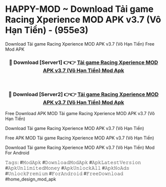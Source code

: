 # HAPPY-MOD ~ Download Tải game Racing Xperience MOD APK v3.7 (Vô Hạn Tiền) - (955e3)
Download Tải game Racing Xperience MOD APK v3.7 (Vô Hạn Tiền) Free Mod APK

<div align="center">
<h3>🔴 Download [Server1] 👉👉 <a href="https://apk-comot.site?title=Tải_game_Racing_Xperience_MOD_APK_v3.7_(Vô_Hạn_Tiền)">Tải game Racing Xperience MOD APK v3.7 (Vô Hạn Tiền) Mod Apk</a></h3><br>

<h3>🔴 Download [Server2] 👉👉 <a href="https://apk-comot.site?title=Tải_game_Racing_Xperience_MOD_APK_v3.7_(Vô_Hạn_Tiền)">Tải game Racing Xperience MOD APK v3.7 (Vô Hạn Tiền) Mod Apk</a></h3>
</div>


Free Download APK MOD Tải game Racing Xperience MOD APK v3.7 (Vô Hạn Tiền)

Download Tải game Racing Xperience MOD APK v3.7 (Vô Hạn Tiền) 

Free APK MOD Tải game Racing Xperience MOD APK v3.7 (Vô Hạn Tiền) 

Download Tải game Racing Xperience MOD APK v3.7 (Vô Hạn Tiền) Mod For Android

𝚃𝚊𝚐𝚜: #𝙼𝚘𝚍𝙰𝚙𝚔 #𝙳𝚘𝚠𝚗𝚕𝚘𝚊𝚍𝙼𝚘𝚍𝙰𝚙𝚔 #𝙰𝚙𝚔𝙻𝚊𝚝𝚎𝚜𝚝𝚅𝚎𝚛𝚜𝚒𝚘𝚗 #𝙰𝚙𝚔𝚄𝚗𝚕𝚒𝚖𝚒𝚝𝚎𝚍𝙼𝚘𝚗𝚎𝚢 #𝙰𝚙𝚔𝚄𝚗𝚕𝚘𝚌𝚔𝙰𝚕𝚕 #𝙰𝚙𝚔𝙽𝚘𝙰𝚍𝚜 #𝚄𝚗𝚕𝚘𝚌𝚔𝙿𝚛𝚎𝚖𝚒𝚞𝚖 #𝙵𝚘𝚛𝙰𝚗𝚍𝚛𝚘𝚒𝚍 #𝙵𝚛𝚎𝚎𝙳𝚘𝚠𝚗𝚕𝚘𝚊𝚍 #home_design_mod_apk